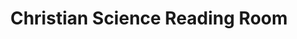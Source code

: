---
title: "Christian Science Reading Room"
url: /brunswick/christian-science-reading-room/
shop: Bücher
---